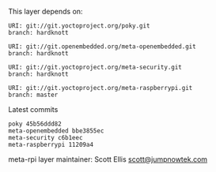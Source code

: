 This layer depends on:

    URI: git://git.yoctoproject.org/poky.git
    branch: hardknott

    URI: git://git.openembedded.org/meta-openembedded.git
    branch: hardknott

    URI: git://git.yoctoproject.org/meta-security.git
    branch: hardknott

    URI: git://git.yoctoproject.org/meta-raspberrypi.git
    branch: master

Latest commits

    poky 45b56ddd82
    meta-openembedded bbe3855ec
    meta-security c6b1eec
    meta-raspberrypi 11209a4

meta-rpi layer maintainer: Scott Ellis <scott@jumpnowtek.com>
